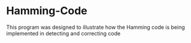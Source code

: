 # Hamming-Code

This program was designed to illustrate how the Hamming code is being implemented in detecting and correcting code
